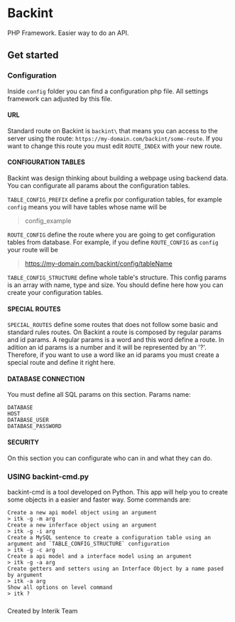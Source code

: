 # Backint
PHP Framework. Easier way to do an API.

## Get started
### Configuration
Inside `config` folder you can find a configuration php file. All settings framework can adjusted by this file.
#### URL
Standard route on Backint is `backint\` that means you can access to the server using the route: `https://my-domain.com/backint/some-route`. If you want to change this route you must edit `ROUTE_INDEX` with your new route.

#### CONFIGURATION TABLES
Backint was design thinking about building a webpage using backend data. You can configurate all params about the configuration tables.

`TABLE_CONFIG_PREFIX` define a prefix por configuration tables, for example `config` means you will have tables whose name will be 
> config_example

`ROUTE_CONFIG` define the route where you are going to get configuration tables from database. For example, if you define `ROUTE_CONFIG` as `config` your route will be
> https://my-domain.com/backint/config/tableName

`TABLE_CONFIG_STRUCTURE` define whole table's structure. This config params is an array with name, type and size. You should define here how you can create your configuration tables.

#### SPECIAL ROUTES
`SPECIAL_ROUTES` define some routes that does not follow some basic and standard rules routes. On Backint a route is composed by regular params and id params. A regular params is a word and this word define a route. In adition an id params is a number and it will be represented by an '?'. Therefore, if you want to use a word like an id params you must create a special route and define it right here.

#### DATABASE CONNECTION
You must define all SQL params on this section. Params name:
```
DATABASE
HOST
DATABASE_USER
DATABASE_PASSWORD
```

#### SECURITY
On this section you can configurate who can in and what they can do.

### USING backint-cmd.py
backint-cmd is a tool developed on Python. This app will help you to create some objects in a easier and faster way. Some commands are:
```
Create a new api model object using an argument
> itk -g -m arg
Create a new inferface object using an argument
> itk -g -i arg
Create a MySQL sentence to create a configuration table using an argument and `TABLE_CONFIG_STRUCTURE` configuration
> itk -g -c arg
Create a api model and a interface model using an argument
> itk -g -a arg
Create getters and setters using an Interface Object by a name pased by argument
> itk -a arg
Show all options on level command
> itk ?
```

### 

Created by Interik Team